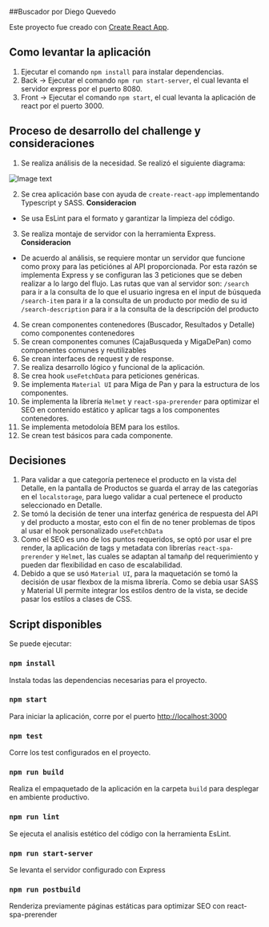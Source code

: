 ##Buscador por Diego Quevedo

Este proyecto fue creado con [Create React App](https://github.com/facebook/create-react-index).

## Como levantar la aplicación

1. Ejecutar el comando `npm install` para instalar dependencias.
2. Back  -> Ejecutar el comando `npm run start-server`, el cual levanta el servidor express por el puerto 8080.
3. Front -> Ejecutar el comando `npm start`, el cual levanta la aplicación de react por el puerto 3000.

## Proceso de desarrollo del challenge y consideraciones

1. Se realiza análisis de la necesidad. Se realizó el siguiente diagrama:

![Image text](https://lucid.app/publicSegments/view/102ea9de-9825-48d1-b747-d7b7ba592c6c/image.png)

2. Se crea aplicación base con ayuda de `create-react-app` implementando Typescript y SASS.
**Consideracion**
- Se usa EsLint para el formato y garantizar la limpieza del código.
3. Se realiza montaje de servidor con la herramienta Express.  
**Consideracion**
- De acuerdo al análisis, se requiere montar un servidor que funcione como proxy para las peticiónes al API proporcionada. Por esta razón se implementa Express y se configuran las 3 peticiones que se deben realizar a lo largo del flujo. Las rutas que van al servidor son:
`/search` para ir a la consulta de lo que el usuario ingresa en el input de búsqueda
`/search-item` para ir a la consulta de un producto por medio de su id
`/search-description` para ir a la consulta de la descripción del producto
4. Se crean componentes contenedores (Buscador, Resultados y Detalle) como componentes contenedores
5. Se crean componentes comunes (CajaBusqueda y MigaDePan) como componentes comunes y reutilizables
6. Se crean interfaces de request y de response.
7. Se realiza desarrollo lógico y funcional de la aplicación.
8. Se crea hook `useFetchData` para peticiones genéricas.
9. Se implementa `Material UI` para Miga de Pan y para la estructura de los componentes.
10. Se implementa la librería `Helmet` y `react-spa-prerender` para optimizar el SEO en contenido estático y aplicar tags a los componentes contenedores.
11. Se implementa metodoloía BEM para los estílos.
12. Se crean test básicos para cada componente.

## Decisiones

1. Para validar a que categoría pertenece el producto en la vista del Detalle, en la pantalla de Productos se guarda el array de las categorías en el `localstorage`, para luego validar a cual pertenece el producto seleccionado en Detalle.
2. Se tomó la decisión de tener una interfaz genérica de respuesta del API y del producto a mostar, esto con el fin de no tener problemas de tipos al usar el hook personalizado `useFetchData`
3. Como el SEO es uno de los puntos requeridos, se optó por usar el pre render, la aplicación de tags y metadata con librerías `react-spa-prerender` y `Helmet`, las cuales se adaptan al tamañp del requerimiento y pueden dar flexibilidad en caso de escalabilidad.
4. Debido a que se usó `Material UI`, para la maquetación se tomó la decisión de usar flexbox de la misma librería. Como se debia usar SASS y Material UI permite integrar los estilos dentro de la vista, se decide pasar los estilos a clases de CSS.

## Script disponibles

Se puede ejecutar:

### `npm install`

Instala todas las dependencias necesarias para el proyecto.

### `npm start`

Para iniciar la aplicación, corre por el puerto [http://localhost:3000](http://localhost:3000)

### `npm test`

Corre los test configurados en el proyecto.

### `npm run build`

Realiza el empaquetado de la aplicación en la carpeta `build` para desplegar en ambiente productivo.

### `npm run lint`

Se ejecuta el analisis estético del código con la herramienta EsLint.

### `npm run start-server`

Se levanta el servidor configurado con Express

### `npm run postbuild`

Renderiza previamente páginas estáticas para optimizar SEO con react-spa-prerender
